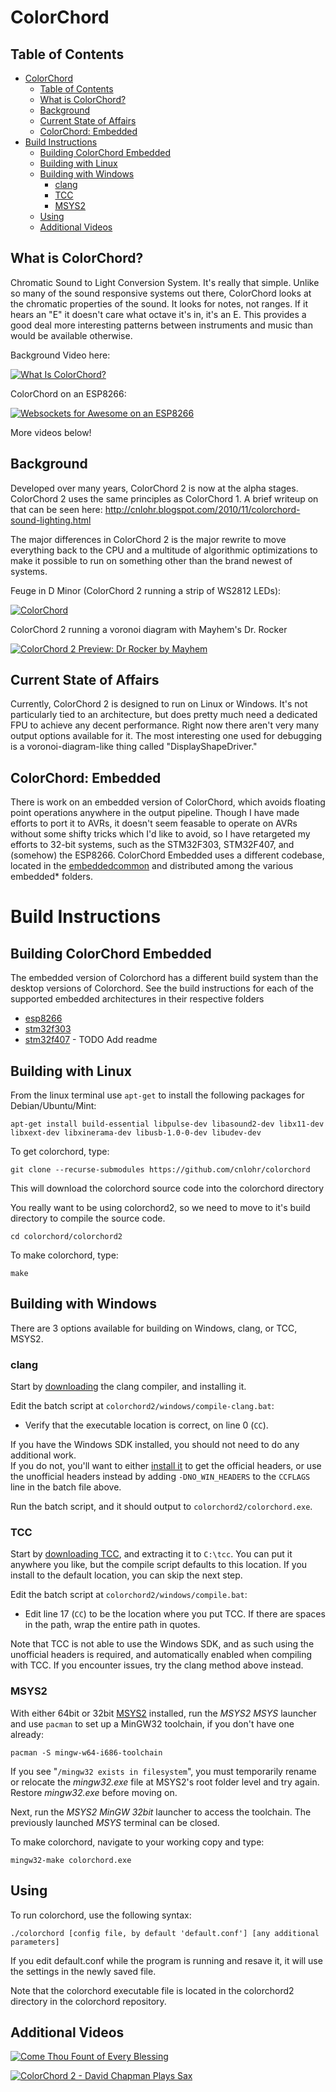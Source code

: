ColorChord
==========

Table of Contents
-----------------

- [ColorChord](#colorchord)
  - [Table of Contents](#table-of-contents)
  - [What is ColorChord?](#what-is-colorchord)
  - [Background](#background)
  - [Current State of Affairs](#current-state-of-affairs)
  - [ColorChord: Embedded](#colorchord-embedded)
- [Build Instructions](#build-instructions)
  - [Building ColorChord Embedded](#building-colorchord-embedded)
  - [Building with Linux](#building-with-linux)
  - [Building with Windows](#building-with-windows)
    - [clang](#clang)
    - [TCC](#tcc)
    - [MSYS2](#msys2)
  - [Using](#using)
  - [Additional Videos](#additional-videos)

What is ColorChord?
-------------------

Chromatic Sound to Light Conversion System.  It's really that simple.  Unlike so many of the sound responsive systems out there, ColorChord looks at the chromatic properties of the sound.  It looks for notes, not ranges.  If it hears an "E" it doesn't care what octave it's in, it's an E.  This provides a good deal more interesting patterns between instruments and music than would be available otherwise.

Background Video here:

[![What Is ColorChord?](https://img.youtube.com/vi/qE3zEM8qM00/0.jpg)](https://www.youtube.com/watch?v=qE3zEM8qM00)

ColorChord on an ESP8266:

[![Websockets for Awesome on an ESP8266](https://img.youtube.com/vi/8ISbmQTbjDI/0.jpg)](https://www.youtube.com/watch?v=8ISbmQTbjDI)

More videos below!

Background
----------

Developed over many years, ColorChord 2 is now at the alpha stages.  ColorChord 2 uses the same principles as ColorChord 1.  A brief writeup on that can be seen here: http://cnlohr.blogspot.com/2010/11/colorchord-sound-lighting.html

The major differences in ColorChord 2 is the major rewrite to move everything back to the CPU and a multitude of algorithmic optimizations to make it possible to run on something other than the brand newest of systems.

Feuge in D Minor (ColorChord 2 running a strip of WS2812 LEDs):

[![ColorChord](https://img.youtube.com/vi/s8qWqYTpCN4/0.jpg)](https://www.youtube.com/watch?v=s8qWqYTpCN4)

ColorChord 2 running a voronoi diagram with Mayhem's Dr. Rocker

[![ColorChord 2 Preview: Dr Rocker by Mayhem](https://img.youtube.com/vi/UI4eqOP2AU0/0.jpg)](https://www.youtube.com/watch?v=UI4eqOP2AU0)


Current State of Affairs
------------------------

Currently, ColorChord 2 is designed to run on Linux or Windows.  It's not particularly tied to an architecture, but does pretty much need a dedicated FPU to achieve any decent performance.  Right now there aren't very many output options available for it.  The most interesting one used for debugging is a voronoi-diagram-like thing called "DisplayShapeDriver."

ColorChord: Embedded
--------------------

There is work on an embedded version of ColorChord, which avoids floating point operations anywhere in the output pipeline.  Though I have made efforts to port it to AVRs, it doesn't seem feasable to operate on AVRs without some shifty tricks which I'd like to avoid, so I have retargeted my efforts to 32-bit systems, such as the STM32F303, STM32F407, and (somehow) the ESP8266.  ColorChord Embedded uses a different codebase, located in the [embeddedcommon](/embeddedcommon) and distributed among the various embedded* folders.

Build Instructions
==================

Building ColorChord Embedded
----------------------------

The embedded version of Colorchord has a different build system than the desktop versions of Colorchord. See the build instructions for each of the supported embedded architectures in their respective folders

- [esp8266](embedded8266/README.md#build-instructions)
- [stm32f303](embeddedstm32f303/README.md)
- [stm32f407](embeddedstm32f407/) - TODO Add readme

Building with Linux
-----------------
From the linux terminal use `apt-get` to install the following packages for Debian/Ubuntu/Mint:
```
apt-get install build-essential libpulse-dev libasound2-dev libx11-dev libxext-dev libxinerama-dev libusb-1.0-0-dev libudev-dev
```

To get colorchord, type:

```
git clone --recurse-submodules https://github.com/cnlohr/colorchord
```
This will download the colorchord source code into the colorchord directory

You really want to be using colorchord2, so we need to move to it's build directory to compile the source code.
```
cd colorchord/colorchord2
```
To make colorchord, type:

```
make
```
Building with Windows
-------------------

There are 3 options available for building on Windows, clang, or TCC, MSYS2.
### clang
Start by [downloading](https://clang.llvm.org/) the clang compiler, and installing it.

Edit the batch script at `colorchord2/windows/compile-clang.bat`:
- Verify that the executable location is correct, on line 0 (`CC`).

If you have the Windows SDK installed, you should not need to do any additional work.  
If you do not, you'll want to either [install it](https://developer.microsoft.com/en-US/windows/downloads/windows-11-sdk/) to get the official headers, or use the unofficial headers instead by adding `-DNO_WIN_HEADERS` to the `CCFLAGS` line in the batch file above.

Run the batch script, and it should output to `colorchord2/colorchord.exe`.

### TCC
Start by [downloading TCC](http://savannah.nongnu.org/projects/tinycc/), and extracting it to `C:\tcc`.
You can put it anywhere you like, but the compile script defaults to this location. If you install 
to the default location, you can skip the next step.

Edit the batch script at `colorchord2/windows/compile.bat`:
- Edit line 17 (`CC`) to be the location where you put TCC. If there are spaces in the path, wrap the entire path in quotes.

Note that TCC is not able to use the Windows SDK, and as such using the unofficial headers is required, and automatically enabled when compiling with TCC. If you encounter issues, try the clang method above instead.

### MSYS2
With either 64bit or 32bit [MSYS2](https://msys2.github.io/) installed, run the _MSYS2 MSYS_ launcher and use `pacman` to set up a MinGW32 toolchain, if you don't have one already:
```
pacman -S mingw-w64-i686-toolchain
```
If you see "`/mingw32 exists in filesystem`", you must temporarily rename or relocate the _mingw32.exe_ file at MSYS2's root folder level and try again. Restore _mingw32.exe_ before moving on.

Next, run the _MSYS2 MinGW 32bit_ launcher to access the toolchain. The previously launched _MSYS_ terminal can be closed.

To make colorchord, navigate to your working copy and type:
```
mingw32-make colorchord.exe
```

Using
-----

To run colorchord, use the following syntax:

```
./colorchord [config file, by default 'default.conf'] [any additional parameters]
```

If you edit default.conf while the program is running and resave it, it will use the settings in the newly saved file.

Note that the colorchord executable file is located in the colorchord2 directory in the colorchord repository. 

Additional Videos
-----------------

[![Come Thou Fount of Every Blessing](https://img.youtube.com/vi/aaB4Afyh5z0/0.jpg)](https://www.youtube.com/watch?v=aaB4Afyh5z0)

[![ColorChord 2 - David Chapman Plays Sax](https://img.youtube.com/vi/DYoK4cZoZ_0/0.jpg)](https://www.youtube.com/watch?v=DYoK4cZoZ_0)


